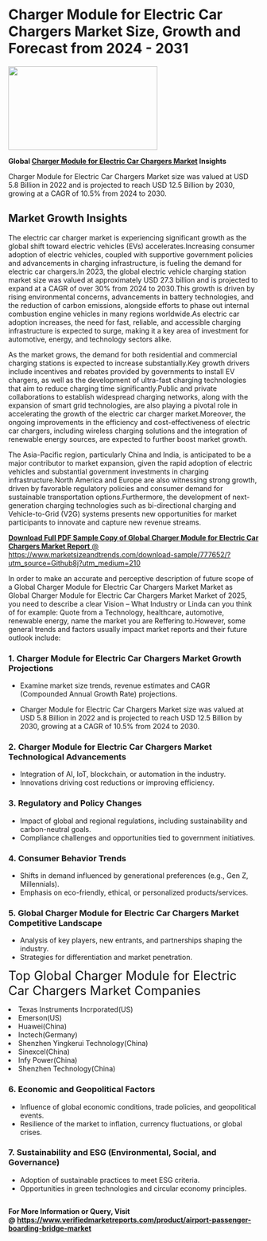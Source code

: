 <H1>Charger Module for Electric Car Chargers Market Size, Growth and Forecast from 2024 - 2031</H1><img class="aligncenter size-medium wp-image-584254" src="https://thirdeyenews.in/wp-content/uploads/2024/09/Global-Market-Research-300x168.jpeg" alt="" width="300" height="168" /><p><strong>Global&nbsp;<a href="https://www.marketsizeandtrends.com/download-sample/777652/?utm_source=Github8j?utm_medium=210">Charger Module for Electric Car Chargers Market</a> Insights</strong></p><p>Charger Module for Electric Car Chargers Market size was valued at USD 5.8 Billion in 2022 and is projected to reach USD 12.5 Billion by 2030, growing at a CAGR of 10.5% from 2024 to 2030.</p><p><h2>Market Growth Insights</h2> <p>The electric car charger market is experiencing significant growth as the global shift toward electric vehicles (EVs) accelerates.Increasing consumer adoption of electric vehicles, coupled with supportive government policies and advancements in charging infrastructure, is fueling the demand for electric car chargers.In 2023, the global electric vehicle charging station market size was valued at approximately USD 27.3 billion and is projected to expand at a CAGR of over 30% from 2024 to 2030.This growth is driven by rising environmental concerns, advancements in battery technologies, and the reduction of carbon emissions, alongside efforts to phase out internal combustion engine vehicles in many regions worldwide.As electric car adoption increases, the need for fast, reliable, and accessible charging infrastructure is expected to surge, making it a key area of investment for automotive, energy, and technology sectors alike.</p> <p><a href="#"></a></p> <p>As the market grows, the demand for both residential and commercial charging stations is expected to increase substantially.Key growth drivers include incentives and rebates provided by governments to install EV chargers, as well as the development of ultra-fast charging technologies that aim to reduce charging time significantly.Public and private collaborations to establish widespread charging networks, along with the expansion of smart grid technologies, are also playing a pivotal role in accelerating the growth of the electric car charger market.Moreover, the ongoing improvements in the efficiency and cost-effectiveness of electric car chargers, including wireless charging solutions and the integration of renewable energy sources, are expected to further boost market growth.</p> <p>The Asia-Pacific region, particularly China and India, is anticipated to be a major contributor to market expansion, given the rapid adoption of electric vehicles and substantial government investments in charging infrastructure.North America and Europe are also witnessing strong growth, driven by favorable regulatory policies and consumer demand for sustainable transportation options.Furthermore, the development of next-generation charging technologies such as bi-directional charging and Vehicle-to-Grid (V2G) systems presents new opportunities for market participants to innovate and capture new revenue streams.</p> <p><a href="#"></p><p><span class=""><strong>Download Full PDF Sample Copy of Global Charger Module for Electric Car Chargers Market Report</strong> @ <a href="https://www.marketsizeandtrends.com/download-sample/777652/?utm_source=Github8j?utm_medium=210" target="_blank">https://www.marketsizeandtrends.com/download-sample/777652/?utm_source=Github8j?utm_medium=210</a></span></p><p>In order to make an accurate and perceptive description of future scope of a Global&nbsp;Charger Module for Electric Car Chargers Market Market as Global&nbsp;Charger Module for Electric Car Chargers Market Market of 2025, you need to describe a clear Vision &ndash; What Industry or Linda can you think of for example: Quote from a Technology, healthcare, automotive, renewable energy, name the market you are Reffering to.However, some general trends and factors usually impact market reports and their future outlook include:</p><h3>1.&nbsp;<strong>Charger Module for Electric Car Chargers Market Growth Projections</strong></h3><ul><li>Examine market size trends, revenue estimates and CAGR (Compounded Annual Growth Rate) projections.</li><li><p>Charger Module for Electric Car Chargers Market size was valued at USD 5.8 Billion in 2022 and is projected to reach USD 12.5 Billion by 2030, growing at a CAGR of 10.5% from 2024 to 2030.</p></li></ul><h3>2.&nbsp;<strong>Charger Module for Electric Car Chargers Market Technological Advancements</strong></h3><ul><li>Integration of AI, IoT, blockchain, or automation in the industry.</li><li>Innovations driving cost reductions or improving efficiency.</li></ul><h3>3.&nbsp;<strong>Regulatory and Policy Changes</strong></h3><ul><li>Impact of global and regional regulations, including sustainability and carbon-neutral goals.</li><li>Compliance challenges and opportunities tied to government initiatives.</li></ul><h3>4.&nbsp;<strong>Consumer Behavior Trends</strong></h3><ul><li>Shifts in demand influenced by generational preferences (e.g., Gen Z, Millennials).</li><li>Emphasis on eco-friendly, ethical, or personalized products/services.</li></ul><h3>5.&nbsp;<strong>Global Charger Module for Electric Car Chargers Market Competitive Landscape</strong></h3><ul><li>Analysis of key players, new entrants, and partnerships shaping the industry.</li><li>Strategies for differentiation and market penetration.</li></ul><p data-pm-slice="1 1 []"><span style="color: inherit; font-family: inherit; font-size: 25px;">Top Global Charger Module for Electric Car Chargers Market Companies</span></p><div class="" data-test-id=""><p><li>Texas Instruments Incrporated(US)</li><li> Emerson(US)</li><li> Huawei(China)</li><li> Inctech(Germany)</li><li> Shenzhen Yingkerui Technology(China)</li><li> Sinexcel(China)</li><li> Infy Power(China)</li><li> Shenzhen Technology(China)</li></p></div><h3>6.&nbsp;<strong>Economic and Geopolitical Factors</strong></h3><ul><li>Influence of global economic conditions, trade policies, and geopolitical events.</li><li>Resilience of the market to inflation, currency fluctuations, or global crises.</li></ul><h3>7.&nbsp;<strong>Sustainability and ESG (Environmental, Social, and Governance)</strong></h3><ul><li>Adoption of sustainable practices to meet ESG criteria.</li><li>Opportunities in green technologies and circular economy principles.</li></ul><h2><strong style="font-size: 14px;">For More Information or Query, Visit @&nbsp;</strong><a style="background-color: #ffffff; font-size: 14px;" href="https://www.marketsizeandtrends.com/report/charger-module-for-electric-car-chargers-market/" target="_blank">https://www.verifiedmarketreports.com/product/airport-passenger-boarding-bridge-market</a></h2>